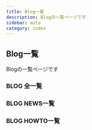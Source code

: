 ```yaml
---
title: Blog一覧
description: Blogの一覧ページです
sidebar: auto
category: index
---
```

## Blog一覧
Blogの一覧ページです

<h3>BLOG 全一覧</h3>
<PostList folder="/blog" />

<h3>BLOG NEWS一覧</h3>
<PostList folder="/blog" category="news"/>

<h3>BLOG HOWTO一覧</h3>
<PostList folder="/blog" category="howto"/>